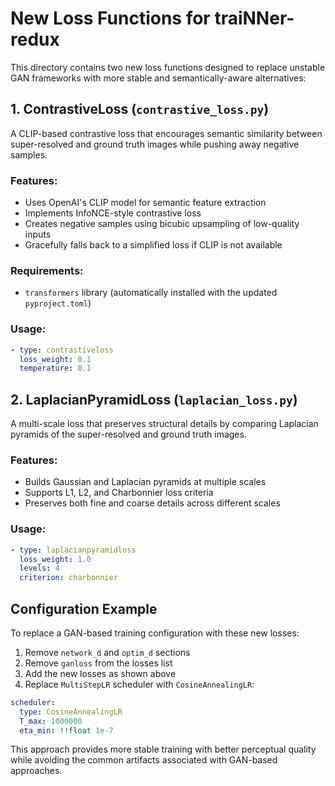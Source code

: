 # New Loss Functions for traiNNer-redux

This directory contains two new loss functions designed to replace unstable GAN frameworks with more stable and semantically-aware alternatives:

## 1. ContrastiveLoss (`contrastive_loss.py`)

A CLIP-based contrastive loss that encourages semantic similarity between super-resolved and ground truth images while pushing away negative samples.

### Features:
- Uses OpenAI's CLIP model for semantic feature extraction
- Implements InfoNCE-style contrastive loss
- Creates negative samples using bicubic upsampling of low-quality inputs
- Gracefully falls back to a simplified loss if CLIP is not available

### Requirements:
- `transformers` library (automatically installed with the updated `pyproject.toml`)

### Usage:
```yaml
- type: contrastiveloss
  loss_weight: 0.1
  temperature: 0.1
```

## 2. LaplacianPyramidLoss (`laplacian_loss.py`)

A multi-scale loss that preserves structural details by comparing Laplacian pyramids of the super-resolved and ground truth images.

### Features:
- Builds Gaussian and Laplacian pyramids at multiple scales
- Supports L1, L2, and Charbonnier loss criteria
- Preserves both fine and coarse details across different scales

### Usage:
```yaml
- type: laplacianpyramidloss
  loss_weight: 1.0
  levels: 4
  criterion: charbonnier
```

## Configuration Example

To replace a GAN-based training configuration with these new losses:

1. Remove `network_d` and `optim_d` sections
2. Remove `ganloss` from the losses list
3. Add the new losses as shown above
4. Replace `MultiStepLR` scheduler with `CosineAnnealingLR`:

```yaml
scheduler:
  type: CosineAnnealingLR
  T_max: 1000000
  eta_min: !!float 1e-7
```

This approach provides more stable training with better perceptual quality while avoiding the common artifacts associated with GAN-based approaches.
